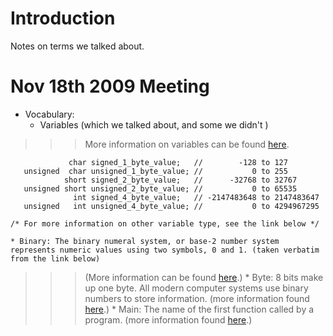 # Introduction #

Notes on terms we talked about.


# Nov 18th 2009 Meeting #
  * Vocabulary:
    * Variables (which we talked about, and some we didn't )
> > > More information on variables can be found [here](http://www.cplusplus.com/doc/tutorial/variables/).
```
             char signed_1_byte_value;   //        -128 to 127
   unsigned  char unsigned_1_byte_value; //           0 to 255
            short signed_2_byte_value;   //      -32768 to 32767
   unsigned short unsigned_2_byte_value; //           0 to 65535
              int signed_4_byte_value;   // -2147483648 to 2147483647
   unsigned   int unsigned_4_byte_value; //           0 to 4294967295

/* For more information on other variable type, see the link below */
```
    * Binary: The binary numeral system, or base-2 number system represents numeric values using two symbols, 0 and 1. (taken verbatim from the link below)
> > > (More information can be found [here](http://en.wikipedia.org/wiki/Binary_numeral_system).)
    * Byte: 8 bits make up one byte. All modern computer systems use binary numbers to store information. (more information found [here](http://en.wikipedia.org/wiki/Byte).)
    * Main: The name of the first function called by a program. (more information found [here](http://en.wikipedia.org/wiki/Main_function_%28programming%29).)